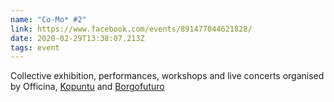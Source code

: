 ```yaml
---
name: "Co-Mo* #2"
link: https://www.facebook.com/events/891477044621828/
date: 2020-02-29T13:38:07.213Z
tags: event
---
```

Collective exhibition, performances, workshops and live concerts organised by Officina, [Kopuntu](http://kopuntu.org/) and [Borgofuturo](http://borgofuturo.net/)